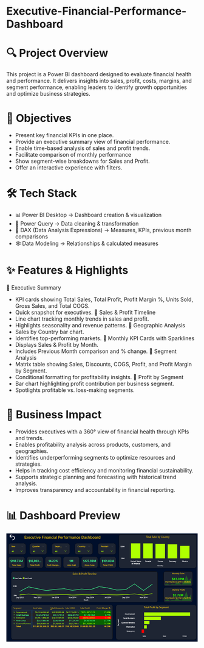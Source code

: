 # Executive-Financial-Performance-Dashboard
# 🔍 Project Overview
This project is a Power BI dashboard designed to evaluate financial health and performance.
It delivers insights into sales, profit, costs, margins, and segment performance, enabling leaders to identify growth opportunities and optimize business strategies.
# 🎯 Objectives
- Present key financial KPIs in one place.  
- Provide an executive summary view of financial performance.  
- Enable time-based analysis of sales and profit trends.
- Facilitate comparison of monthly performance
- Show segment-wise breakdowns for Sales and Profit.
- Offer an interactive experience with filters.
# 🛠 Tech Stack
- 📊 Power BI Desktop → Dashboard creation & visualization
- 🔄 Power Query → Data cleaning & transformation
- 🧮 DAX (Data Analysis Expressions) → Measures, KPIs, previous month comparisons
- 🕸️ Data Modeling → Relationships & calculated measures
# ✨ Features & Highlights
📌 Executive Summary
- KPI cards showing Total Sales, Total Profit, Profit Margin %, Units Sold, Gross Sales, and Total COGS.
- Quick snapshot for executives.
📌 Sales & Profit Timeline
- Line chart tracking monthly trends in sales and profit.
- Highlights seasonality and revenue patterns.
📌 Geographic Analysis
- Sales by Country bar chart.
- Identifies top-performing markets.
📌 Monthly KPI Cards with Sparklines
- Displays Sales & Profit by Month.
- Includes Previous Month comparison and % change.
📌 Segment Analysis
- Matrix table showing Sales, Discounts, COGS, Profit, and Profit Margin by Segment.
- Conditional formatting for profitability insights.
📌 Profit by Segment
- Bar chart highlighting profit contribution per business segment.
- Spotlights profitable vs. loss-making segments.
# 💼 Business Impact
- Provides executives with a 360° view of financial health through KPIs and trends.
- Enables profitability analysis across products, customers, and geographies.
- Identifies underperforming segments to optimize resources and strategies.
- Helps in tracking cost efficiency and monitoring financial sustainability.
- Supports strategic planning and forecasting with historical trend analysis.
- Improves transparency and accountability in financial reporting.
# 📊 Dashboard Preview
![Alt text](https://github.com/ShivamKPowar/Executive-Financial-KPI-Dashboard/blob/main/Executive-Financial-KPI-Dashboard.png)
